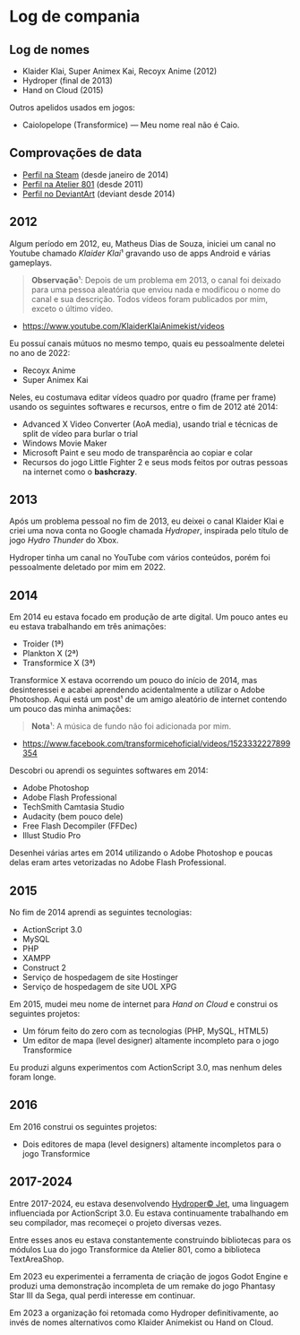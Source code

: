 # Log de compania

## Log de nomes

* Klaider Klai, Super Animex Kai, Recoyx Anime (2012)
* Hydroper (final de 2013)
* Hand on Cloud (2015)

Outros apelidos usados em jogos:

* Caiolopelope (Transformice) — Meu nome real não é Caio.

## Comprovações de data

* [Perfil na Steam](https://steamcommunity.com/id/hydroper/badges/1) (desde janeiro de 2014)
* [Perfil na Atelier 801](https://atelier801.com/profile?pr=Caiolopelope%230000) (desde 2011)
* [Perfil no DeviantArt](https://www.deviantart.com/hydroper/about) (deviant desde 2014)

## 2012

Algum período em 2012, eu, Matheus Dias de Souza, iniciei um canal no Youtube chamado *Klaider Klai*¹ gravando uso de apps Android e várias gameplays.

> **Observação**¹: Depois de um problema em 2013, o canal foi deixado para uma pessoa aleatória que enviou nada e modificou o nome do canal e sua descrição.
> Todos vídeos foram publicados por mim, exceto o último vídeo.

* https://www.youtube.com/KlaiderKlaiAnimekist/videos

Eu possuí canais mútuos no mesmo tempo, quais eu pessoalmente deletei no ano de 2022:

* Recoyx Anime
* Super Animex Kai

Neles, eu costumava editar vídeos quadro por quadro (frame per frame) usando os seguintes softwares e recursos, entre o fim de 2012 até 2014:

* Advanced X Video Converter (AoA media), usando trial e técnicas de split de vídeo para burlar o trial
* Windows Movie Maker
* Microsoft Paint e seu modo de transparência ao copiar e colar
* Recursos do jogo Little Fighter 2 e seus mods feitos por outras pessoas na internet como o **bashcrazy**.

## 2013

Após um problema pessoal no fim de 2013, eu deixei o canal Klaider Klai e criei uma nova conta no Google chamada *Hydroper*, inspirada
pelo título de jogo *Hydro Thunder* do Xbox.

Hydroper tinha um canal no YouTube com vários conteúdos, porém foi pessoalmente deletado por mim em 2022.

## 2014

Em 2014 eu estava focado em produção de arte digital. Um pouco antes eu eu estava trabalhando em três animações:

* Troider (1ª)
* Plankton X (2ª)
* Transformice X (3ª)

Transformice X estava ocorrendo um pouco do início de 2014, mas desinteressei e acabei aprendendo acidentalmente a utilizar o Adobe Photoshop. Aqui está um post¹ de um amigo aleatório de internet contendo um pouco das minha animações:

> **Nota**¹: A música de fundo não foi adicionada por mim.

* https://www.facebook.com/transformicehoficial/videos/1523332227899354

Descobri ou aprendi os seguintes softwares em 2014:

* Adobe Photoshop
* Adobe Flash Professional
* TechSmith Camtasia Studio
* Audacity (bem pouco dele)
* Free Flash Decompiler (FFDec)
* Illust Studio Pro

Desenhei várias artes em 2014 utilizando o Adobe Photoshop e poucas delas eram artes vetorizadas no Adobe Flash Professional.

## 2015

No fim de 2014 aprendi as seguintes tecnologias:

* ActionScript 3.0
* MySQL
* PHP
* XAMPP
* Construct 2
* Serviço de hospedagem de site Hostinger
* Serviço de hospedagem de site UOL XPG

Em 2015, mudei meu nome de internet para *Hand on Cloud* e construi os seguintes projetos:

* Um fórum feito do zero com as tecnologias (PHP, MySQL, HTML5)
* Um editor de mapa (level designer) altamente incompleto para o jogo Transformice

Eu produzi alguns experimentos com ActionScript 3.0, mas nenhum deles foram longe.

## 2016

Em 2016 construi os seguintes projetos:

* Dois editores de mapa (level designers) altamente incompletos para o jogo Transformice

## 2017-2024

Entre 2017-2024, eu estava desenvolvendo [Hydroper© Jet](https://github.com/hydroper-jet), uma linguagem influenciada por ActionScript 3.0.
Eu estava continuamente trabalhando em seu compilador, mas recomeçei o projeto diversas vezes.

Entre esses anos eu estava constantemente construindo bibliotecas para os módulos Lua do jogo Transformice da Atelier 801, como a biblioteca TextAreaShop.

Em 2023 eu experimentei a ferramenta de criação de jogos Godot Engine e produzi uma demonstração incompleta de um remake do jogo Phantasy Star III da Sega, qual perdi interesse em continuar.

Em 2023 a organização foi retomada como Hydroper definitivamente, ao invés de nomes alternativos como Klaider Animekist ou Hand on Cloud.

